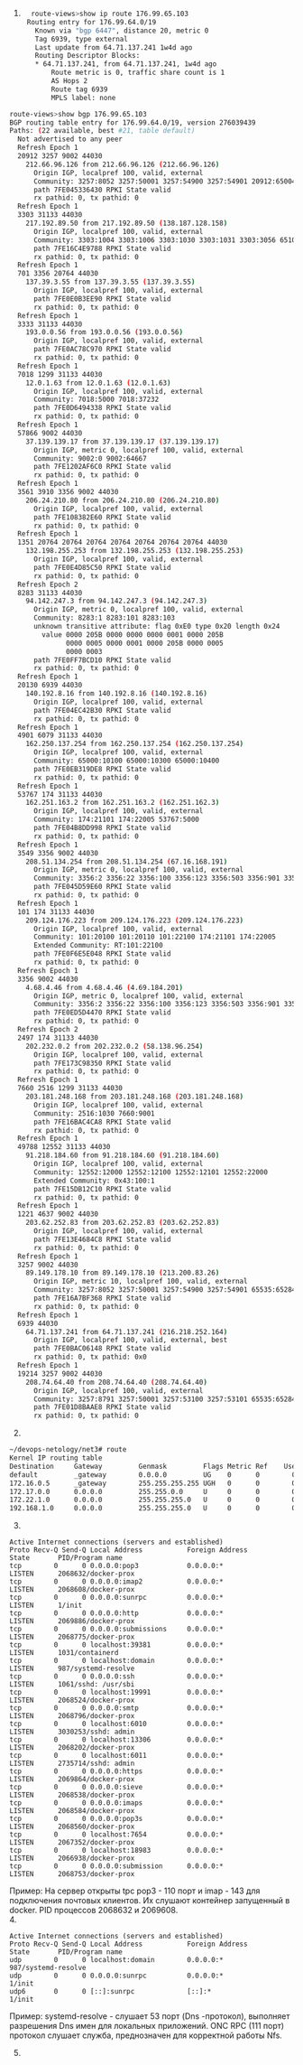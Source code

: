 1. ```bash 
	 route-views>show ip route 176.99.65.103   
	Routing entry for 176.99.64.0/19
	  Known via "bgp 6447", distance 20, metric 0
	  Tag 6939, type external
	  Last update from 64.71.137.241 1w4d ago
	  Routing Descriptor Blocks:
	  * 64.71.137.241, from 64.71.137.241, 1w4d ago
	      Route metric is 0, traffic share count is 1
	      AS Hops 2
	      Route tag 6939
	      MPLS label: none
   ```
```bash
route-views>show bgp 176.99.65.103   
BGP routing table entry for 176.99.64.0/19, version 276039439
Paths: (22 available, best #21, table default)
  Not advertised to any peer
  Refresh Epoch 1
  20912 3257 9002 44030
    212.66.96.126 from 212.66.96.126 (212.66.96.126)
      Origin IGP, localpref 100, valid, external
      Community: 3257:8052 3257:50001 3257:54900 3257:54901 20912:65004 65535:65284
      path 7FE045336430 RPKI State valid
      rx pathid: 0, tx pathid: 0
  Refresh Epoch 1
  3303 31133 44030
    217.192.89.50 from 217.192.89.50 (138.187.128.158)
      Origin IGP, localpref 100, valid, external
      Community: 3303:1004 3303:1006 3303:1030 3303:1031 3303:3056 65101:1085 65102:1000 65103:276 65104:150
      path 7FE16C4E9788 RPKI State valid
      rx pathid: 0, tx pathid: 0
  Refresh Epoch 1
  701 3356 20764 44030
    137.39.3.55 from 137.39.3.55 (137.39.3.55)
      Origin IGP, localpref 100, valid, external
      path 7FE0E0B3EE90 RPKI State valid
      rx pathid: 0, tx pathid: 0
  Refresh Epoch 1
  3333 31133 44030
    193.0.0.56 from 193.0.0.56 (193.0.0.56)
      Origin IGP, localpref 100, valid, external
      path 7FE0AC78C970 RPKI State valid
      rx pathid: 0, tx pathid: 0
  Refresh Epoch 1
  7018 1299 31133 44030
    12.0.1.63 from 12.0.1.63 (12.0.1.63)
      Origin IGP, localpref 100, valid, external
      Community: 7018:5000 7018:37232
      path 7FE0D6494338 RPKI State valid
      rx pathid: 0, tx pathid: 0
  Refresh Epoch 1
  57866 9002 44030
    37.139.139.17 from 37.139.139.17 (37.139.139.17)
      Origin IGP, metric 0, localpref 100, valid, external
      Community: 9002:0 9002:64667
      path 7FE1202AF6C0 RPKI State valid
      rx pathid: 0, tx pathid: 0
  Refresh Epoch 1
  3561 3910 3356 9002 44030
    206.24.210.80 from 206.24.210.80 (206.24.210.80)
      Origin IGP, localpref 100, valid, external
      path 7FE108382E60 RPKI State valid
      rx pathid: 0, tx pathid: 0
  Refresh Epoch 1
  1351 20764 20764 20764 20764 20764 20764 20764 44030
    132.198.255.253 from 132.198.255.253 (132.198.255.253)
      Origin IGP, localpref 100, valid, external
      path 7FE0E4D85C50 RPKI State valid
      rx pathid: 0, tx pathid: 0
  Refresh Epoch 2
  8283 31133 44030
    94.142.247.3 from 94.142.247.3 (94.142.247.3)
      Origin IGP, metric 0, localpref 100, valid, external
      Community: 8283:1 8283:101 8283:103
      unknown transitive attribute: flag 0xE0 type 0x20 length 0x24
        value 0000 205B 0000 0000 0000 0001 0000 205B
              0000 0005 0000 0001 0000 205B 0000 0005
              0000 0003 
      path 7FE0FF7BCD10 RPKI State valid
      rx pathid: 0, tx pathid: 0
  Refresh Epoch 1
  20130 6939 44030
    140.192.8.16 from 140.192.8.16 (140.192.8.16)
      Origin IGP, localpref 100, valid, external
      path 7FE04EC42B30 RPKI State valid
      rx pathid: 0, tx pathid: 0
  Refresh Epoch 1
  4901 6079 31133 44030
    162.250.137.254 from 162.250.137.254 (162.250.137.254)
      Origin IGP, localpref 100, valid, external
      Community: 65000:10100 65000:10300 65000:10400
      path 7FE0EB319DE8 RPKI State valid
      rx pathid: 0, tx pathid: 0
  Refresh Epoch 1
  53767 174 31133 44030
    162.251.163.2 from 162.251.163.2 (162.251.162.3)
      Origin IGP, localpref 100, valid, external
      Community: 174:21101 174:22005 53767:5000
      path 7FE04B8DD998 RPKI State valid
      rx pathid: 0, tx pathid: 0
  Refresh Epoch 1
  3549 3356 9002 44030
    208.51.134.254 from 208.51.134.254 (67.16.168.191)
      Origin IGP, metric 0, localpref 100, valid, external
      Community: 3356:2 3356:22 3356:100 3356:123 3356:503 3356:901 3356:2067 3549:2581 3549:30840
      path 7FE045D59E60 RPKI State valid
      rx pathid: 0, tx pathid: 0
  Refresh Epoch 1
  101 174 31133 44030
    209.124.176.223 from 209.124.176.223 (209.124.176.223)
      Origin IGP, localpref 100, valid, external
      Community: 101:20100 101:20110 101:22100 174:21101 174:22005
      Extended Community: RT:101:22100
      path 7FE0F6E5E048 RPKI State valid
      rx pathid: 0, tx pathid: 0
  Refresh Epoch 1
  3356 9002 44030
    4.68.4.46 from 4.68.4.46 (4.69.184.201)
      Origin IGP, metric 0, localpref 100, valid, external
      Community: 3356:2 3356:22 3356:100 3356:123 3356:503 3356:901 3356:2067
      path 7FE0ED5D4470 RPKI State valid
      rx pathid: 0, tx pathid: 0
  Refresh Epoch 2
  2497 174 31133 44030
    202.232.0.2 from 202.232.0.2 (58.138.96.254)
      Origin IGP, localpref 100, valid, external
      path 7FE173C98350 RPKI State valid
      rx pathid: 0, tx pathid: 0
  Refresh Epoch 1
  7660 2516 1299 31133 44030
    203.181.248.168 from 203.181.248.168 (203.181.248.168)
      Origin IGP, localpref 100, valid, external
      Community: 2516:1030 7660:9001
      path 7FE16BAC4CA8 RPKI State valid
      rx pathid: 0, tx pathid: 0
  Refresh Epoch 1
  49788 12552 31133 44030
    91.218.184.60 from 91.218.184.60 (91.218.184.60)
      Origin IGP, localpref 100, valid, external
      Community: 12552:12000 12552:12100 12552:12101 12552:22000
      Extended Community: 0x43:100:1
      path 7FE15DB12C10 RPKI State valid
      rx pathid: 0, tx pathid: 0
  Refresh Epoch 1
  1221 4637 9002 44030
    203.62.252.83 from 203.62.252.83 (203.62.252.83)
      Origin IGP, localpref 100, valid, external
      path 7FE13E4684C8 RPKI State valid
      rx pathid: 0, tx pathid: 0
  Refresh Epoch 1
  3257 9002 44030
    89.149.178.10 from 89.149.178.10 (213.200.83.26)
      Origin IGP, metric 10, localpref 100, valid, external
      Community: 3257:8052 3257:50001 3257:54900 3257:54901 65535:65284
      path 7FE16A7BF368 RPKI State valid
      rx pathid: 0, tx pathid: 0
  Refresh Epoch 1
  6939 44030
    64.71.137.241 from 64.71.137.241 (216.218.252.164)
      Origin IGP, localpref 100, valid, external, best
      path 7FE0BAC06148 RPKI State valid
      rx pathid: 0, tx pathid: 0x0
  Refresh Epoch 1
  19214 3257 9002 44030
    208.74.64.40 from 208.74.64.40 (208.74.64.40)
      Origin IGP, localpref 100, valid, external
      Community: 3257:8791 3257:50001 3257:53100 3257:53101 65535:65284
      path 7FE01D8BAAE8 RPKI State valid
      rx pathid: 0, tx pathid: 0
```
2. 
```bash
~/devops-netology/net3# route
Kernel IP routing table
Destination     Gateway         Genmask         Flags Metric Ref    Use Iface
default         _gateway        0.0.0.0         UG    0      0        0 ens192
172.16.0.5      _gateway        255.255.255.255 UGH   0      0        0 ens192
172.17.0.0      0.0.0.0         255.255.0.0     U     0      0        0 docker0
172.22.1.0      0.0.0.0         255.255.255.0   U     0      0        0 br-mailcow
192.168.1.0     0.0.0.0         255.255.255.0   U     0      0        0 ens192
```
3. 
```
Active Internet connections (servers and established)
Proto Recv-Q Send-Q Local Address           Foreign Address         State       PID/Program name    
tcp        0      0 0.0.0.0:pop3            0.0.0.0:*               LISTEN      2068632/docker-prox 
tcp        0      0 0.0.0.0:imap2           0.0.0.0:*               LISTEN      2068608/docker-prox 
tcp        0      0 0.0.0.0:sunrpc          0.0.0.0:*               LISTEN      1/init              
tcp        0      0 0.0.0.0:http            0.0.0.0:*               LISTEN      2069886/docker-prox 
tcp        0      0 0.0.0.0:submissions     0.0.0.0:*               LISTEN      2068775/docker-prox 
tcp        0      0 localhost:39381         0.0.0.0:*               LISTEN      1031/containerd     
tcp        0      0 localhost:domain        0.0.0.0:*               LISTEN      987/systemd-resolve 
tcp        0      0 0.0.0.0:ssh             0.0.0.0:*               LISTEN      1061/sshd: /usr/sbi 
tcp        0      0 localhost:19991         0.0.0.0:*               LISTEN      2068524/docker-prox 
tcp        0      0 0.0.0.0:smtp            0.0.0.0:*               LISTEN      2068796/docker-prox 
tcp        0      0 localhost:6010          0.0.0.0:*               LISTEN      3030253/sshd: admin 
tcp        0      0 localhost:13306         0.0.0.0:*               LISTEN      2068202/docker-prox 
tcp        0      0 localhost:6011          0.0.0.0:*               LISTEN      2735714/sshd: admin 
tcp        0      0 0.0.0.0:https           0.0.0.0:*               LISTEN      2069864/docker-prox 
tcp        0      0 0.0.0.0:sieve           0.0.0.0:*               LISTEN      2068538/docker-prox 
tcp        0      0 0.0.0.0:imaps           0.0.0.0:*               LISTEN      2068584/docker-prox 
tcp        0      0 0.0.0.0:pop3s           0.0.0.0:*               LISTEN      2068560/docker-prox 
tcp        0      0 localhost:7654          0.0.0.0:*               LISTEN      2067352/docker-prox 
tcp        0      0 localhost:18983         0.0.0.0:*               LISTEN      2066938/docker-prox 
tcp        0      0 0.0.0.0:submission      0.0.0.0:*               LISTEN      2068753/docker-prox 
```
Пример: На сервер открыты tpc pop3 - 110 порт и imap - 143 для подключения почтовых клиентов. Их слушают контейнер запущенный в docker. PID процессов 2068632 и 2069608.  
4. 
```
Active Internet connections (servers and established)
Proto Recv-Q Send-Q Local Address           Foreign Address         State       PID/Program name    
udp        0      0 localhost:domain        0.0.0.0:*                           987/systemd-resolve 
udp        0      0 0.0.0.0:sunrpc          0.0.0.0:*                           1/init              
udp6       0      0 [::]:sunrpc             [::]:*                              1/init
```
Пример: systemd-resolve - слушает 53 порт (Dns -протокол), выполняет разрешения Dns имен для локальных приложений. ONC RPC (111 порт) протокол слушает служба, преднозначен для корректной работы Nfs.  

5. 

